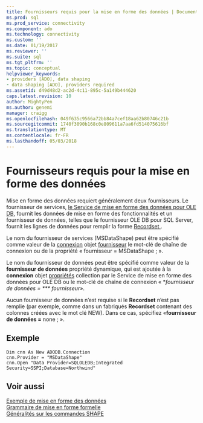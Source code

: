```yaml
---
title: Fournisseurs requis pour la mise en forme des données | Documents Microsoft
ms.prod: sql
ms.prod_service: connectivity
ms.component: ado
ms.technology: connectivity
ms.custom: ''
ms.date: 01/19/2017
ms.reviewer: ''
ms.suite: sql
ms.tgt_pltfrm: ''
ms.topic: conceptual
helpviewer_keywords:
- providers [ADO], data shaping
- data shaping [ADO], providers required
ms.assetid: d49d48d2-ac2d-4c11-895c-5a149b444620
caps.latest.revision: 10
author: MightyPen
ms.author: genemi
manager: craigg
ms.openlocfilehash: 049f635c9566a72bb84a7cef18aa62b80746c21b
ms.sourcegitcommit: 1740f3090b168c0e809611a7aa6fd514075616bf
ms.translationtype: MT
ms.contentlocale: fr-FR
ms.lasthandoff: 05/03/2018
---
```

# <a name="required-providers-for-data-shaping"></a>Fournisseurs requis pour la mise en forme des données
Mise en forme des données requiert généralement deux fournisseurs. Le fournisseur de services, [le Service de mise en forme des données pour OLE DB](../../../ado/guide/appendixes/microsoft-data-shaping-service-for-ole-db-ado-service-provider.md), fournit les données de mise en forme des fonctionnalités et un fournisseur de données, telles que le fournisseur OLE DB pour SQL Server, fournit les lignes de données pour remplir la forme [Recordset ](../../../ado/reference/ado-api/recordset-object-ado.md).  
  
 Le nom du fournisseur de services (MSDataShape) peut être spécifié comme valeur de la [connexion](../../../ado/reference/ado-api/connection-object-ado.md) objet [fournisseur](../../../ado/reference/ado-api/provider-property-ado.md) le mot-clé de chaîne de connexion ou de la propriété « fournisseur = MSDataShape ; ».  
  
 Le nom du fournisseur de données peut être spécifié comme valeur de la **fournisseur de données** propriété dynamique, qui est ajoutée à la **connexion** objet [propriétés](../../../ado/reference/ado-api/properties-collection-ado.md) collection par le Service de mise en forme des données pour OLE DB ou le mot-clé de chaîne de connexion « **fournisseur de données = *** fournisseur*».  
  
 Aucun fournisseur de données n’est requise si le **Recordset** n’est pas remplie (par exemple, comme dans un fabriqués **Recordset** contenant des colonnes créées avec le mot clé NEW). Dans ce cas, spécifiez «**fournisseur de données =** none ; ».  
  
## <a name="example"></a>Exemple  
  
```  
Dim cnn As New ADODB.Connection  
cnn.Provider = "MSDataShape"  
cnn.Open "Data Provider=SQLOLEDB;Integrated Security=SSPI;Database=Northwind"  
```  
  
## <a name="see-also"></a>Voir aussi  
 [Exemple de mise en forme des données](../../../ado/guide/data/data-shaping-example.md)   
 [Grammaire de mise en forme formelle](../../../ado/guide/data/formal-shape-grammar.md)   
 [Généralités sur les commandes SHAPE](../../../ado/guide/data/shape-commands-in-general.md)
